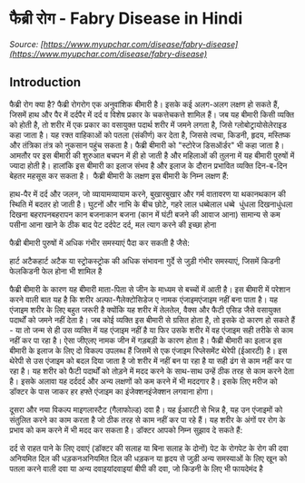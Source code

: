 # फैब्री रोग - Fabry Disease in Hindi
_Source: [https://www.myupchar.com/disease/fabry-disease](https://www.myupchar.com/disease/fabry-disease)_

## Introduction
फैब्री रोग क्या है?
फैब्री रोगरोग एक अनुवांशिक बीमारी है। इसके कई अलग-अलग लक्षण हो सकते हैं, जिसमें हाथ और पैर में दर्दपैर में दर्द व विशेष प्रकार के चकत्तेचकत्ते शामिल हैं। जब यह बीमारी किसी व्यक्ति को होती है, तो शरीर में एक प्रकार का वसायुक्त पदार्थ शरीर में जमने लगता है, जिसे ग्लोबोट्रायोसेलेराइड कहा जाता है। यह रक्त वाहिकाओं को पतला (संकीर्ण) कर देता है, जिससे त्वचा, किडनी, हृदय, मस्तिष्क और तंत्रिका तंत्र को नुकसान पहुंच सकता है। फैब्री बीमारी को "स्टोरेज डिसऑर्डर" भी कहा जाता है। आमतौर पर इस बीमारी की शुरुआत बचपन में ही हो जाती है और महिलाओं की तुलना में यह बीमारी पुरुषों में ज्यादा होती है। हालांकि इस बीमारी का इलाज संभव है और इलाज के दौरान प्रभावित व्यक्ति दिन-ब-दिन बेहतर महसूस कर सकता है। 
फैब्री बीमारी के लक्षण
इस बीमारी के निम्न लक्षण हैं:

हाथ-पैर में दर्द और जलन, जो व्यायामव्यायाम करने, बुखारबुखार और गर्म वातावरण या थकानथकान की स्थिति में बदतर हो जाती है।
घुटनों और नाभि के बीच छोटे, गहरे लाल धब्बेलाल धब्बे 
धुंधला दिखनाधुंधला दिखना
बहरापनबहरापन
कान बजनाकान बजना (कान में घंटी बजने की आवाज आना)
सामान्य से कम पसीना आना
खाने के ठीक बाद पेट दर्दपेट दर्द, मल त्याग करने की इच्छा होना

फैब्री बीमारी पुरुषों में अधिक गंभीर समस्याएं पैदा कर सकती है जैसे:

हार्ट अटैकहार्ट अटैक या स्ट्रोकस्ट्रोक की अधिक संभावना
गुर्दे से जुड़ी गंभीर समस्याएं, जिसमें किडनी फेलकिडनी फेल होना भी शामिल है

फैब्री बीमारी के कारण
यह बीमारी माता-पिता से जीन के माध्यम से बच्चों में आती है। इस बीमारी में परेशान करने वाली बात यह है कि शरीर अल्फा-गैलेक्टोसिडेज ए नामक एंजाइमएंजाइम नहीं बना पाता है। यह एंजाइम शरीर के लिए बहुत जरूरी है क्योंकि यह शरीर में तेलतेल, वैक्स और फैटी एसिड जैसे वसायुक्त पदार्थों को जमने नहीं देता है। जब कोई व्यक्ति इस बीमारी से ग्रसित होता है, तो इसके दो कारण हो सकते हैं - या तो जन्म से ही उस व्यक्ति में यह एंजाइम नहीं है या फिर उसके शरीर में वह एंजाइम सही तरीके से काम नहीं कर पा रहा है। ऐसा जीएलए नामक जीन में गड़बड़ी के कारण होता है।
फैब्री बीमारी का इलाज
इस बीमारी के इलाज के लिए दो विकल्प उपलब्ध हैं जिसमें से एक एंजाइम रिप्लेसमेंट थेरेपी (ईआरटी) है। इस थेरेपी से उस एंजाइम को बदल दिया जाता है जो शरीर में नहीं बन पा रहा है या सही ढंग से काम नहीं कर पा रहा है। यह शरीर को फैटी पदार्थों को तोड़ने में मदद करने के साथ-साथ उन्हें ठीक तरह से काम करने देता है। इसके अलावा यह दर्ददर्द और अन्य लक्षणों को कम करने में भी मददगार है। इसके लिए मरीज को डॉक्टर के पास जाकर हर हफ्ते एंजाइम का इंजेक्शनइंजेक्शन लगवाना होगा।
दूसरा और नया विकल्प माइगलास्टैट (गैलाफोल्ड) दवा है। यह ईआरटी से भिन्न है, यह उन एंजाइमों को संतुलित करने का काम करता है जो ठीक तरह से काम नहीं कर पा रहे हैं। यह शरीर के अंगों पर रोग के प्रभाव को कम करने में भी मदद कर सकता है। डॉक्टर आपको निम्न सुझाव दे सकते हैं:

दर्द से राहत पाने के लिए दवाएं (डॉक्टर की सलाह या बिना सलाह के दोनों)
पेट के रोगपेट के रोग की दवा
अनियमित दिल की धड़कनअनियमित दिल की धड़कन या हृदय से जुड़ी अन्य समस्याओं के लिए खून को पतला करने वाली दवा या अन्य दवाइयांदवाइयां
बीपी की दवा, जो किडनी के लिए भी फायदेमंद है

